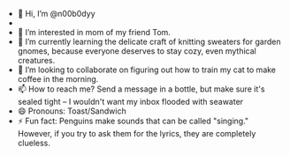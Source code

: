 - 👋 Hi, I’m @n00b0dyy
- 
- 👀 I’m interested in mom of my friend Tom.
- 🌱 I’m currently learning the delicate craft of knitting sweaters for garden gnomes, because everyone deserves to stay cozy, even mythical creatures.
- 💞️ I’m looking to collaborate on figuring out how to train my cat to make coffee in the morning.
- 📫 How to reach me?  Send a message in a bottle, but make sure it's sealed tight – I wouldn't want my inbox flooded with seawater
- 😄 Pronouns: Toast/Sandwich
- ⚡ Fun fact: Penguins make sounds that can be called "singing." However, if you try to ask them for the lyrics, they are completely clueless.

<!---
n00b0dyy/n00b0dyy is a ✨ special ✨ repository because its `README.md` (this file) appears on your GitHub profile.
You can click the Preview link to take a look at your changes.
--->
